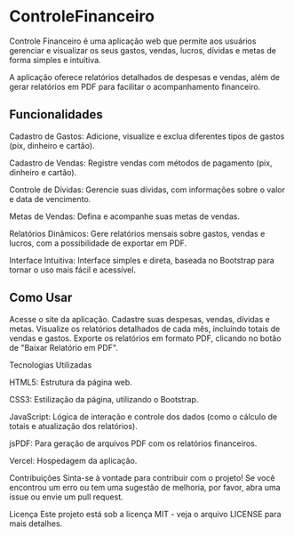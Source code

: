 # ControleFinanceiro
Controle Financeiro é uma aplicação web que permite aos usuários gerenciar e visualizar os seus gastos, vendas, lucros, dívidas e metas de forma simples e intuitiva.

A aplicação oferece relatórios detalhados de despesas e vendas, além de gerar relatórios em PDF para facilitar o acompanhamento financeiro.

## Funcionalidades
Cadastro de Gastos: Adicione, visualize e exclua diferentes tipos de gastos (pix, dinheiro e cartão).

Cadastro de Vendas: Registre vendas com métodos de pagamento (pix, dinheiro e cartão).

Controle de Dívidas: Gerencie suas dívidas, com informações sobre o valor e data de vencimento.

Metas de Vendas: Defina e acompanhe suas metas de vendas.

Relatórios Dinâmicos: Gere relatórios mensais sobre gastos, vendas e lucros, com a possibilidade de exportar em PDF.

Interface Intuitiva: Interface simples e direta, baseada no Bootstrap para tornar o uso mais fácil e acessível.

## Como Usar
Acesse o site da aplicação.
Cadastre suas despesas, vendas, dívidas e metas.
Visualize os relatórios detalhados de cada mês, incluindo totais de vendas e gastos.
Exporte os relatórios em formato PDF, clicando no botão de "Baixar Relatório em PDF".

Tecnologias Utilizadas

HTML5: Estrutura da página web.

CSS3: Estilização da página, utilizando o Bootstrap.

JavaScript: Lógica de interação e controle dos dados (como o cálculo de totais e atualização dos relatórios).

jsPDF: Para geração de arquivos PDF com os relatórios financeiros.

Vercel: Hospedagem da aplicação.


Contribuições
Sinta-se à vontade para contribuir com o projeto! Se você encontrou um erro ou tem uma sugestão de melhoria, por favor, abra uma issue ou envie um pull request.


Licença
Este projeto está sob a licença MIT - veja o arquivo LICENSE para mais detalhes.
